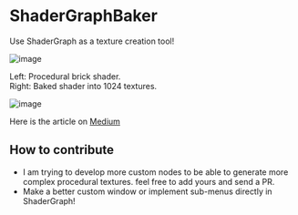 # ShaderGraphBaker
Use ShaderGraph as a texture creation tool!

![image](https://user-images.githubusercontent.com/6388730/178012609-148d4565-ac54-4101-969c-ef7fcfa05011.png)


Left: Procedural brick shader. </br>
Right: Baked shader into 1024 textures.

![image](https://user-images.githubusercontent.com/6388730/177318330-a83377f0-8646-452d-b5d5-7d7ae8cbe1df.png)

Here is the article on [Medium](https://medium.com/@omid3098/using-unity-s-shadergraph-as-a-procedural-texture-creation-tool-54fc5836534e)

## How to contribute
- I am trying to develop more custom nodes to be able to generate more complex procedural textures. feel free to add yours and send a PR.
- Make a better custom window or implement sub-menus directly in ShaderGraph! 
